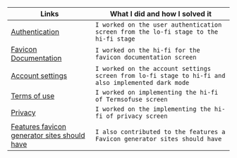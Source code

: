 | Links                           | What I did and how I solved it                                                                                              |
| ------------------------------ | -------------------------------------------------------------------------------------------------------- |
|  <a href="https://www.github.com/zuri-training/Favicon-Gen-Team-61/tree/main/Frontend/Authentication" target="_blank">Authentication </a>    | `I worked on the user authentication screen from the lo-fi stage to the hi-fi stage`  
|  <a href="https://www.github.com/zuri-training/Favicon-Gen-Team-61/tree/main/Frontend/Favicon-Documentation" target="_blank">Favicon Documentation </a>    | `I worked on the hi-fi for the favicon documentation screen` 
|  <a href="https://github.com/zuri-training/Favicon-Gen-Team-61/tree/main/Frontend/Account%20settings%20assets" target="_blank">Account settings </a>    | `I worked on the account settings screen from lo-fi stage to hi-fi and also implemented dark mode`
|  <a href="https://www.github.com/zuri-training/Favicon-Gen-Team-61/tree/main/Frontend/Termsofuse" target="_blank">Terms of use </a>    | `I worked on implementing the hi-fi of Termsofuse screen` 
|  <a href="https://www.github.com/zuri-training/Favicon-Gen-Team-61/tree/main/Frontend/privacy" target="_blank">Privacy </a>    | `I worked on the implementing the hi-fi of privacy screen` 
|  <a href="https://docs.google.com/document/d/1J7jvr_cC2xHMY3fqC1iIx4ISejJeYngvs3YTUyIvJDg/edit?usp=sharing" target="_blank">Features favicon generator sites should have </a>    | `I also contributed to the features a Favicon generator sites should have`
